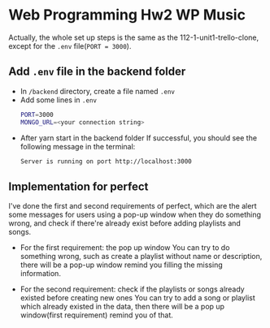 # Web Programming Hw2 WP Music
Actually, the whole set up steps is the same as the 112-1-unit1-trello-clone, except for the `.env` file(`PORT = 3000`).

## Add `.env` file in the backend folder
- In `/backend` directory, create a file named `.env`
- Add some lines in `.env`
  ```bash
  PORT=3000
  MONGO_URL=<your connection string>
  ```
- After yarn start in the backend folder
  If successful, you should see the following message in the terminal:
  ```bash
  Server is running on port http://localhost:3000
  ```


## Implementation for perfect
I've done the first and second requirements of perfect, which are the alert some messages for users using a pop-up window when they do something wrong, and check if there're already exist before adding playlists and songs.

- For the first requirement: the pop up window
  You can try to do something wrong, such as create a playlist without name or description, there will be a pop-up window remind you filling the missing information.
  
- For the second requirement: check if the playlists or songs already existed before creating new ones
  You can try to add a song or playlist which already existed in the data, then there will be a pop up window(first requirement) remind you of that.



  

